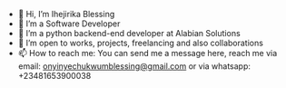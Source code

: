- 👋 Hi, I’m Ihejirika Blessing 
- 👀 I’m a Software Developer 
- 🌱 I’m a python backend-end developer at Alabian Solutions
- 💞️ I’m open to works, projects, freelancing and also collaborations
- 📫 How to reach me: You can send me a message here, reach me via email: onyinyechukwumblessing@gmail.com or via whatsapp: +23481653900038
  
  

<!---
A versatile professional with expertise in software development with a background in Python (Django) 
and a keen understanding of front-end technologies, including CSS, Tailwind CSS, JavaScript, and React.
Proven ability to design, implement, and optimize scalable and efficient backend systems and excels in 
crafting user-friendly interfaces and ensuring seamless functionality across devices. Known for a proactive
problem-solving approach and commitment to excellence, thrives in dynamic project environments. 
--->
